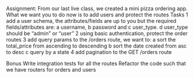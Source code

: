 Assignment:
From our last live class, we created a mini pizza ordering app. What we want you to do now is to add users and protect the routes
Tasks
1 add a user schema, the attributes/fields are up to you but the required fields/attributes are:
        a username,
        b password and
        c user_type.
        d user_type should be “admin” or “user”
2 using basic authentication, protect the order routes
3 add query params to the /orders route, we want to:
    a sort the total_price from ascending to descending
    b sort the date created from asc to desc
    c query by a state
4 add pagination to the GET /orders route

Bonus
Write integration tests for all the routes
Refactor the code such that we have routers for orders and users


